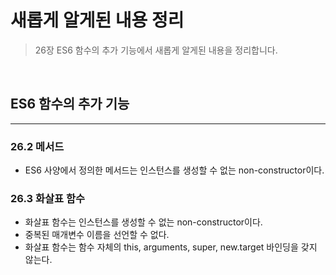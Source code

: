 # 새롭게 알게된 내용 정리

> 26장 ES6 함수의 추가 기능에서 새롭게 알게된 내용을 정리합니다.

<br>

## ES6 함수의 추가 기능

<hr>

### 26.2 메서드

- ES6 사양에서 정의한 메서드는 인스턴스를 생성할 수 없는 non-constructor이다.

### 26.3 화살표 함수

- 화살표 함수는 인스턴스를 생성할 수 없는 non-constructor이다.
- 중복된 매개변수 이름을 선언할 수 없다.
- 화살표 함수는 함수 자체의 this, arguments, super, new.target 바인딩을 갖지 않는다.
